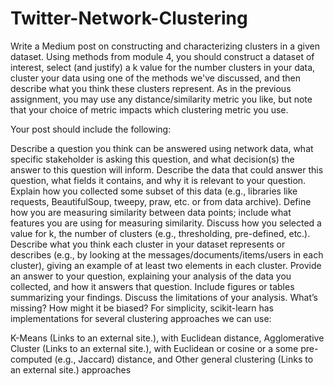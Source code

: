 # Twitter-Network-Clustering

Write a Medium post on constructing and characterizing clusters in a given dataset. Using methods from module 4, you should construct a dataset of interest, select (and justify) a k value for the number clusters in your data, cluster your data using one of the methods we've discussed, and then describe what you think these clusters represent. As in the previous assignment, you may use any distance/similarity metric you like, but note that your choice of metric impacts which clustering metric you use.

Your post should include the following:

Describe a question you think can be answered using network data, what specific stakeholder is asking this question, and what decision(s) the answer to this question will inform.
Describe the data that could answer this question, what fields it contains, and why it is relevant to your question.
Explain how you collected some subset of this data (e.g., libraries like requests, BeautifulSoup, tweepy, praw, etc. or from data archive).
Define how you are measuring similarity between data points; include what features you are using for measuring similarity.
Discuss how you selected a value for k, the number of clusters (e.g., thresholding, pre-defined, etc.).
Describe what you think each cluster in your dataset represents or describes (e.g., by looking at the messages/documents/items/users in each cluster), giving an example of at least two elements in each cluster.
Provide an answer to your question, explaining your analysis of the data you collected, and how it answers that question.
Include figures or tables summarizing your findings. 
Discuss the limitations of your analysis. What’s missing? How might it be biased?
For simplicity, scikit-learn has implementations for several clustering approaches we can use:

K-Means (Links to an external site.), with Euclidean distance, 
Agglomerative Cluster (Links to an external site.), with Euclidean or cosine or a some pre-computed (e.g., Jaccard) distance, and
Other general clustering (Links to an external site.) approaches
